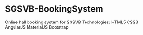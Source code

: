 # SGSVB-BookingSystem
Online hall booking system for SGSVB
Technologies:
HTML5
CSS3
AngularJS
MaterialJS
Bootstrap
